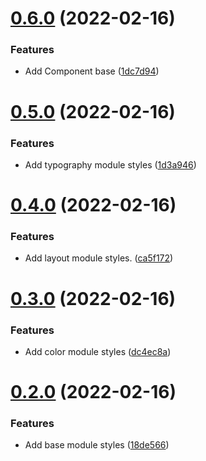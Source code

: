 # [0.6.0](https://github.com/jacecotton/tcds/compare/v0.5.0...v0.6.0) (2022-02-16)


### Features

* Add Component base ([1dc7d94](https://github.com/jacecotton/tcds/commit/1dc7d94ee362365dc745c9abacd54e403c152680))



# [0.5.0](https://github.com/jacecotton/tcds/compare/v0.4.0...v0.5.0) (2022-02-16)


### Features

* Add typography module styles ([1d3a946](https://github.com/jacecotton/tcds/commit/1d3a946a623c8f96d08823e6d3ec43c8a5a3608a))



# [0.4.0](https://github.com/jacecotton/tcds/compare/v0.3.0...v0.4.0) (2022-02-16)


### Features

* Add layout module styles. ([ca5f172](https://github.com/jacecotton/tcds/commit/ca5f172a5aa3e9fba98a148ac6d893920c5668cd))



# [0.3.0](https://github.com/jacecotton/tcds/compare/v0.2.0...v0.3.0) (2022-02-16)


### Features

* Add color module styles ([dc4ec8a](https://github.com/jacecotton/tcds/commit/dc4ec8a1392511350bcca3908ca3f88a186c24ce))



# [0.2.0](https://github.com/jacecotton/tcds/compare/v0.1.1...v0.2.0) (2022-02-16)


### Features

* Add base module styles ([18de566](https://github.com/jacecotton/tcds/commit/18de566d48a29482cba725fa8acd155a089128a1))




